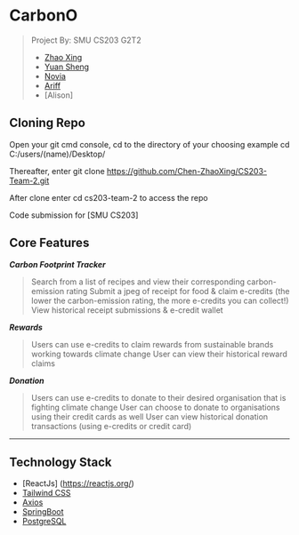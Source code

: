 # CarbonO

> Project By: SMU CS203 G2T2
> - [Zhao Xing](https://github.com/Newbieshine/)
> - [Yuan Sheng](https://github.com/ChongYuanSheng/)
> - [Novia](http://github.com/noviaantony/)
> - [Ariff](http://github.com//)
> - [Alison]

## Cloning Repo
Open your git cmd console, cd to the directory of your choosing example cd C:/users/(name)/Desktop/

Thereafter, enter git clone https://github.com/Chen-ZhaoXing/CS203-Team-2.git

After clone enter cd cs203-team-2 to access the repo

Code submission for [SMU CS203]

## Core Features

***Carbon Footprint Tracker***
> Search from a list of recipes and view their corresponding carbon-emission rating
> Submit a jpeg of receipt for food & claim e-credits (the lower the carbon-emission rating, the more e-credits you can collect!)
> View historical receipt submissions & e-credit wallet

***Rewards***
> Users can use e-credits to claim rewards from sustainable brands working towards climate change
> User can view their historical reward claims

***Donation***
> Users can use e-credits to donate to their desired organisation that is fighting climate change
> User can choose to donate to organisations using their credit cards as well
> User can view historical donation transactions (using e-credits or credit card)

---

## **Technology Stack**
- [ReactJs] (https://reactjs.org/)
- [Tailwind CSS](https://tailwindcss.com/)
- [Axios](https://www.axios.com/)
- [SpringBoot](https://spring.io/projects/spring-boot)
- [PostgreSQL](https://www.postgresql.org/download/)

